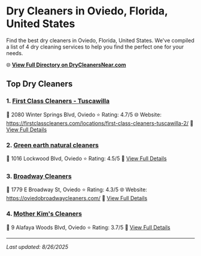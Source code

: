 # Dry Cleaners in Oviedo, Florida, United States

Find the best dry cleaners in Oviedo, Florida, United States. We've compiled a list of 4 dry cleaning services to help you find the perfect one for your needs.

🌐 **[View Full Directory on DryCleanersNear.com](https://drycleanersnear.com/city/US/Florida/Oviedo)**

## Top Dry Cleaners

### 1. [First Class Cleaners - Tuscawilla](https://drycleanersnear.com/dryCleaner/6885883caef64230e206aefe/first-class-cleaners-tuscawilla)
📍 2080 Winter Springs Blvd, Oviedo
⭐ Rating: 4.7/5
🌐 Website: https://firstclasscleaners.com/locations/first-class-cleaners-tuscawilla-2/
🔗 [View Full Details](https://drycleanersnear.com/dryCleaner/6885883caef64230e206aefe/first-class-cleaners-tuscawilla)

### 2. [Green earth natural cleaners](https://drycleanersnear.com/dryCleaner/68858892aef64230e206b1b8/green-earth-natural-cleaners)
📍 1016 Lockwood Blvd, Oviedo
⭐ Rating: 4.5/5
🔗 [View Full Details](https://drycleanersnear.com/dryCleaner/68858892aef64230e206b1b8/green-earth-natural-cleaners)

### 3. [Broadway Cleaners](https://drycleanersnear.com/dryCleaner/68858872aef64230e206b0b0/broadway-cleaners)
📍 1779 E Broadway St, Oviedo
⭐ Rating: 4.3/5
🌐 Website: https://oviedobroadwaycleaners.com/
🔗 [View Full Details](https://drycleanersnear.com/dryCleaner/68858872aef64230e206b0b0/broadway-cleaners)

### 4. [Mother Kim's Cleaners](https://drycleanersnear.com/dryCleaner/688588b8aef64230e206b2c9/mother-kim-s-cleaners)
📍 9 Alafaya Woods Blvd, Oviedo
⭐ Rating: 3.7/5
🔗 [View Full Details](https://drycleanersnear.com/dryCleaner/688588b8aef64230e206b2c9/mother-kim-s-cleaners)


---

*Last updated: 8/26/2025*
